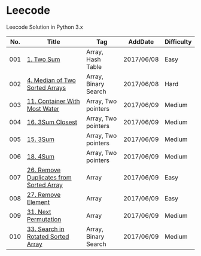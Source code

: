 # Leecode
Leecode Solution in Python 3.x

| **No.** |                                                         **Title**                                                          |       **Tag**        | **AddDate** | **Difficulty** |
| ------- | -------------------------------------------------------------------------------------------------------------------------- | -------------------- | ----------- | -------------- |
| 001     | [1.  Two Sum](https://leetcode.com/problems/two-sum/#/description)                                                         | Array, Hash Table    | 2017/06/08  | Easy           |
| 002     | [4.  Median of Two Sorted Arrays](https://leetcode.com/problems/median-of-two-sorted-arrays/#/description)                 | Array, Binary Search | 2017/06/08  | Hard           |
| 003     | [11. Container With Most Water](https://leetcode.com/problems/container-with-most-water/#/description)                     | Array, Two pointers  | 2017/06/09  | Medium         |
| 004     | [16. 3Sum Closest](https://leetcode.com/problems/3sum-closest/#/description)                                               | Array, Two pointers  | 2017/06/09  | Medium         |
| 005     | [15. 3Sum](https://leetcode.com/problems/3sum/#/description)                                                               | Array, Two pointers  | 2017/06/09  | Medium         |
| 006     | [18. 4Sum](https://leetcode.com/problems/4sum/#/description)                                                               | Array, Two pointers  | 2017/06/09  | Medium         |
| 007     | [26. Remove Duplicates from Sorted Array](https://leetcode.com/problems/remove-duplicates-from-sorted-array/#/description) | Array                | 2017/06/09  | Easy           |
| 008     | [27. Remove Element](https://leetcode.com/problems/remove-element/#/description)                                           | Array                | 2017/06/09  | Easy           |
| 009     | [31. Next Permutation](https://leetcode.com/problems/next-permutation/#/description)                                       | Array                | 2017/06/09  | Medium         |
| 010     | [33. Search in Rotated Sorted Array](https://leetcode.com/problems/search-in-rotated-sorted-array/#/description)           | Array, Binary Search | 2017/06/09  | Medium         |
